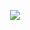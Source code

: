 <p align="center">
  <a href="https://github.com/de-luca/useless-svg">
    <img src="https://fake.b00.biz/useless.svg">
  </a>
</p>
